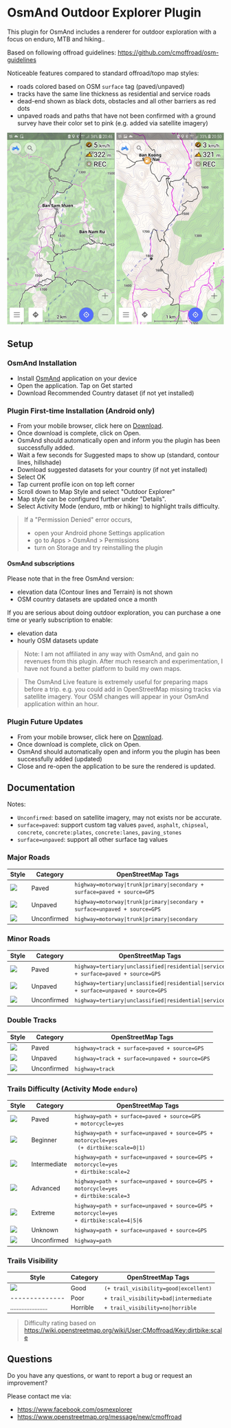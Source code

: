 # OsmAnd Outdoor Explorer Plugin

This plugin for OsmAnd includes a renderer for outdoor exploration with a focus on enduro, MTB and hiking..

Based on following offroad guidelines: https://github.com/cmoffroad/osm-guidelines

Noticeable features compared to standard offroad/topo map styles:

- roads colored based on OSM `surface` tag (paved/unpaved)
- tracks have the same line thickness as residential and service roads
- dead-end shown as black dots, obstacles and all other barriers as red dots
- unpaved roads and paths that have not been confirmed with a ground survey have their color set to pink (e.g. added via satellite imagery)

<p float="left">
  <img src="https://raw.githubusercontent.com/cmoffroad/osmand-outdoor-explorer-plugin/master/screenshots/sample1.jpeg" width="250" />
  <img src="https://raw.githubusercontent.com/cmoffroad/osmand-outdoor-explorer-plugin/master/screenshots/sample2.jpeg" width="250" />
</p>

## Setup

### OsmAnd Installation

- Install [OsmAnd](https://play.google.com/store/apps/details?id=net.osmand) application on your device
- Open the application. Tap on Get started
- Download Recommended Country dataset (if not yet installed)

### Plugin First-time Installation (Android only)

- From your mobile browser, click here on [Download](./dist/osmand-outdoor-explorer-plugin.osf).
- Once download is complete, click on Open.
- OsmAnd should automatically open and inform you the plugin has been successfully added.
- Wait a few seconds for Suggested maps to show up (standard, contour lines, hillshade)
- Download suggested datasets for your country (if not yet installed)
- Select OK
- Tap current profile icon on top left corner
- Scroll down to Map Style and select "Outdoor Explorer"
- Map style can be configured further under "Details".
- Select Activity Mode (enduro, mtb or hiking) to highlight trails difficulty.

> If a "Permission Denied" error occurs, 
> - open your Android phone Settings application
> - go to Apps > OsmAnd > Permissions
> - turn on Storage and try reinstalling the plugin

#### OsmAnd subscriptions

Please note that in the free OsmAnd version:
- elevation data (Contour lines and Terrain) is not shown
- OSM country datasets are updated once a month

If you are serious about doing outdoor exploration, you can purchase a one time or yearly subscription to enable:
- elevation data
- hourly OSM datasets update

> Note: I am not affiliated in any way with OsmAnd, and gain no revenues from this plugin. After much research and experimentation, I have not found a better platform to build my own maps.

> The OsmAnd Live feature is extremely useful for preparing maps before a trip.  e.g. you could add in OpenStreetMap missing tracks via satellite imagery. Your OSM changes will appear in your OsmAnd application within an hour.

### Plugin Future Updates

- From your mobile browser, click here on [Download](./dist/osmand-outdoor-explorer-plugin.osf).
- Once download is complete, click on Open.
- OsmAnd should automatically open and inform you the plugin has been successfully added (updated)
- Close and re-open the application to be sure the rendered is updated.

## Documentation

Notes:
- `Unconfirmed`: based on satellite imagery, may not exists nor be accurate.
- `surface=paved`: support custom tag values `paved`, `asphalt`, `chipseal`, `concrete`, `concrete:plates`, `concrete:lanes`, `paving_stones`
- `surface=unpaved`: support all other surface tag values

### Major Roads

|Style|Category|OpenStreetMap Tags|
|---|---|---|
|![](https://www.gifpng.com/100x12/FFFFFF/?border-width=1&border-type=rectangle&border-color=000000&font-size=0)|Paved|`highway=motorway\|trunk\|primary\|secondary + surface=paved + source=GPS`
|![](https://www.gifpng.com/100x12/000000/?border-width=1&border-type=rectangle&border-color=FFFFFF&font-size=0)|Unpaved|`highway=motorway\|trunk\|primary\|secondary + surface=unpaved + source=GPS`|
|![](https://www.gifpng.com/100x12/888888/?border-width=1&border-type=rectangle&border-color=FFFFFF&font-size=0)|Unconfirmed|`highway=motorway\|trunk\|primary\|secondary`|

### Minor Roads

|Style|Category|OpenStreetMap Tags|
|---|---|---|
|![](https://www.gifpng.com/100x6/FFFFFF/?border-width=1&border-type=rectangle&border-color=000000&font-size=0)|Paved|`highway=tertiary\|unclassified\|residential\|service + surface=paved + source=GPS`|
|![](https://www.gifpng.com/100x6/000000/?border-width=1&border-type=rectangle&border-color=FFFFFF&font-size=0)|Unpaved|`highway=tertiary\|unclassified\|residential\|service + surface=unpaved + source=GPS`|
|![](https://www.gifpng.com/100x6/888888/?border-width=1&border-type=rectangle&border-color=FFFFFF&font-size=0)|Unconfirmed|`highway=tertiary\|unclassified\|residential\|service`|

### Double Tracks

|Style|Category|OpenStreetMap Tags|
|---|---|---|
|![](https://www.gifpng.com/100x6/FFFFFF/?border-width=1&border-type=rectangle&border-color=000000&font-size=0)|Paved|`highway=track + surface=paved + source=GPS`|
|![](https://www.gifpng.com/100x6/000000/?border-width=1&border-type=rectangle&border-color=FFFFFF&font-size=0)|Unpaved|`highway=track + surface=unpaved + source=GPS`|
|![](https://www.gifpng.com/100x6/888888/?border-width=0&font-size=0)|Unconfirmed|`highway=track`|

### Trails Difficulty (Activity Mode `enduro`)

|Style|Category|OpenStreetMap Tags |
|---|---|---|
|![](https://www.gifpng.com/100x3/FFFFFF/?border-width=1&border-type=rectangle&border-color=000000&font-size=0)|Paved|`highway=path + surface=paved + source=GPS `<br>`+ motorcycle=yes`|
|![](https://www.gifpng.com/100x2/000000/?border-width=0&font-size=0)|Beginner|`highway=path + surface=unpaved + source=GPS + motorcycle=yes `<br>` (+ dirtbike:scale=0\|1)`|
|![](https://www.gifpng.com/100x2/4caf50/?border-width=0&font-size=0)|Intermediate|`highway=path + surface=unpaved + source=GPS + motorcycle=yes `<br>`+ dirtbike:scale=2`|
|![](https://www.gifpng.com/100x2/f57c00/?border-width=0&font-size=0)|Advanced|`highway=path + surface=unpaved + source=GPS + motorcycle=yes `<br>`+ dirtbike:scale=3`|
|![](https://www.gifpng.com/100x2/f50057/?border-width=0&font-size=0)|Extreme|`highway=path + surface=unpaved + source=GPS + motorcycle=yes `<br>`+ dirtbike:scale=4\|5\|6`|
|![](https://www.gifpng.com/100x2/e040fb/?border-width=0&font-size=0)|Unknown|`highway=path + surface=unpaved + source=GPS`|
|![](https://www.gifpng.com/100x2/9e9e9e/?border-width=0&font-size=0)|Unconfirmed|`highway=path`|

### Trails Visibility

|Style|Category|OpenStreetMap Tags |
|---|---|---|
|![](https://www.gifpng.com/100x2/000000/?border-width=0&font-size=0)|Good|`(+ trail_visibility=good\|excellent)`|
|--------------|Poor|`+ trail_visibility=bad\|intermediate`|
|.......................|Horrible|`+ trail_visibility=no\|horrible`|


> Difficulty rating based on https://wiki.openstreetmap.org/wiki/User:CMoffroad/Key:dirtbike:scale




## Questions

Do you have any questions, or want to report a bug or request an improvement? 

Please contact me via:
- https://www.facebook.com/osmexplorer
- https://www.openstreetmap.org/message/new/cmoffroad